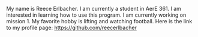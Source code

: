 My name is Reece Erlbacher. I am currently a student in AerE 361. I am interested in learning how to use this program. I am currently working on mission 1. My favorite hobby is lifting and watching football.
Here is the link to my profile page: https://github.com/reecerlbacher
